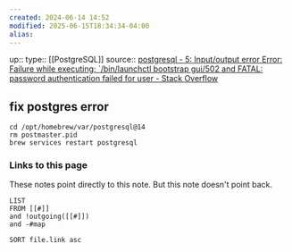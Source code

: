 ```yaml
---
created: 2024-06-14 14:52
modified: 2025-06-15T18:34:34-04:00
alias:
---
```

up::
type:: [[PostgreSQL]]
source:: [postgresql - 5: Input/output error Error: Failure while executing; \`/bin/launchctl bootstrap gui/502 and FATAL: password authentication failed for user - Stack Overflow](https://stackoverflow.com/questions/69094757/5-input-output-error-error-failure-while-executing-bin-launchctl-bootstrap)
## fix postgres error

```'
cd /opt/homebrew/var/postgresql@14
rm postmaster.pid
brew services restart postgresql
```

### Links to this page
These notes point directly to this note. But this note doesn't point back.
```dataview
LIST
FROM [[#]]
and !outgoing([[#]])
and -#map

SORT file.link asc
```
